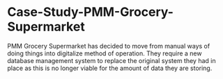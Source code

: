 # Case-Study-PMM-Grocery-Supermarket
PMM Grocery Supermarket has decided to move from manual ways of doing things into digitalize method of operation. They require a new database management system to replace the original system they had in place as this is no longer viable for the amount of data they are storing. 
